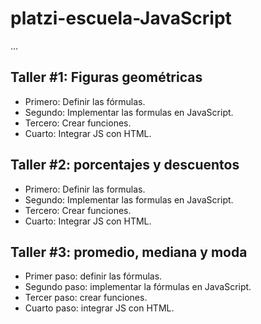 # platzi-escuela-JavaScript

...

## Taller #1: Figuras geométricas

- Primero: Definir las fórmulas.
- Segundo: Implementar las formulas en JavaScript.
- Tercero: Crear funciones.
- Cuarto: Integrar JS con HTML.

## Taller #2: porcentajes y descuentos

- Primero: Definir las formulas.
- Segundo: Implementar las formulas en JavaScript.
- Tercero: Crear funciones.
- Cuarto: Integrar JS con HTML.

## Taller #3: promedio, mediana y moda

- Primer paso: definir las fórmulas.
- Segundo paso: implementar la fórmulas en JavaScript.
- Tercer paso: crear funciones.
- Cuarto paso: integrar JS con HTML.


